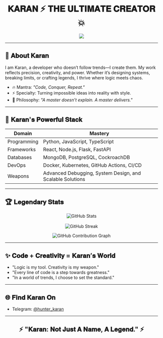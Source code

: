 <h1 align="center">𝐊𝐀𝐑𝐀𝐍 ⚡ 𝐓𝐇𝐄 𝐔𝐋𝐓𝐈𝐌𝐀𝐓𝐄 𝐂𝐑𝐄𝐀𝐓𝐎𝐑 💥</h1>

<p align="center">
  <img src="https://readme-typing-svg.herokuapp.com?font=Fira+Code&size=30&pause=1000&color=00F7FF&center=true&vCenter=true&width=900&lines=Welcome+to+Karan%27s+Legendary+Space+%F0%9F%92%A5;Mastermind+of+Code+%26+Logic+%F0%9F%91%91;Building+the+Future+One+Line+at+a+Time...+%E2%9C%A8;Perfection+is+Temporary%2C+Legends+are+Forever+%E2%9A%A1">
</p>

---

## 💎 𝐀𝐛𝐨𝐮𝐭 𝐊𝐚𝐫𝐚𝐧
I am Karan, a developer who doesn’t follow trends—I create them. My work reflects precision, creativity, and power. Whether it’s designing systems, breaking limits, or crafting legends, I thrive where logic meets chaos.  

- 🔥 Mantra: *"Code, Conquer, Repeat."*  
- ⚡ Specialty: Turning impossible ideas into reality with style.  
- 🥷 Philosophy: *"A master doesn’t explain. A master delivers."*  

---

## 🚀 𝐊𝐚𝐫𝐚𝐧'𝐬 𝐏𝐨𝐰𝐞𝐫𝐟𝐮𝐥 𝐒𝐭𝐚𝐜𝐤
| Domain       | Mastery                                                                 |
|--------------|--------------------------------------------------------------------------|
| Programming  | Python, JavaScript, TypeScript                                           |
| Frameworks   | React, Node.js, Flask, FastAPI                                           |
| Databases    | MongoDB, PostgreSQL, CockroachDB                                         |
| DevOps       | Docker, Kubernetes, GitHub Actions, CI/CD                                |
| Weapons      | Advanced Debugging, System Design, and Scalable Solutions                |

---

## 🏆 𝐋𝐞𝐠𝐞𝐧𝐝𝐚𝐫𝐲 𝐒𝐭𝐚𝐭𝐬

<p align="center">
  <img src="https://github-readme-stats.vercel.app/api?username=Hunter-Karan&show_icons=true&theme=merko&count_private=true" alt="GitHub Stats" />
  <br><br>
  <img src="https://github-readme-streak-stats.herokuapp.com/?user=Hunter-Karan&theme=tokyonight" alt="GitHub Streak" />
</p>

<p align="center">
  <img src="https://github-readme-activity-graph.vercel.app/graph?username=Hunter-Karan&theme=high-contrast" alt="GitHub Contribution Graph" />
</p>

---

## ✨ 𝐂𝐨𝐝𝐞 + 𝐂𝐫𝐞𝐚𝐭𝐢𝐯𝐢𝐭𝐲 = 𝐊𝐚𝐫𝐚𝐧’𝐬 𝐖𝐨𝐫𝐥𝐝  
- "Logic is my tool. Creativity is my weapon."  
- "Every line of code is a step towards greatness."  
- "In a world of trends, I choose to set the standard."

---

## 🌐 𝐅𝐢𝐧𝐝 𝐊𝐚𝐫𝐚𝐧 𝐎𝐧
- Telegram: [@hunter_karan](https://t.me/hunter_karan)  

---

<h2 align="center">⚡ "𝐊𝐚𝐫𝐚𝐧: 𝐍𝐨𝐭 𝐉𝐮𝐬𝐭 𝐀 𝐍𝐚𝐦𝐞, 𝐀 𝐋𝐞𝐠𝐞𝐧𝐝." ⚡</h2>
